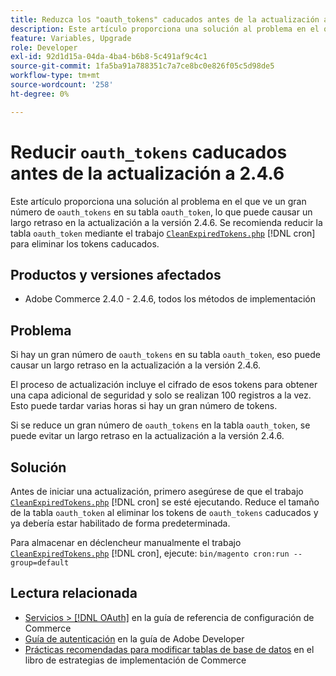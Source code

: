 ```yaml
---
title: Reduzca los "oauth_tokens" caducados antes de la actualización a la versión 2.4.6
description: Este artículo proporciona una solución al problema en el que ve un gran número de oauth_tokens en su tabla oauth_token, lo que puede causar un largo retraso en la actualización a la versión 2.4.6. Se recomienda reducir la tabla "oauth_token" usando CleanExpiredTokens.php.
feature: Variables, Upgrade
role: Developer
exl-id: 92d1d15a-04da-4ba4-b6b8-5c491af9c4c1
source-git-commit: 1fa5ba91a788351c7a7ce8bc0e826f05c5d98de5
workflow-type: tm+mt
source-wordcount: '258'
ht-degree: 0%

---
```


# Reducir `oauth_tokens` caducados antes de la actualización a 2.4.6

Este artículo proporciona una solución al problema en el que ve un gran número de `oauth_tokens` en su tabla `oauth_token`, lo que puede causar un largo retraso en la actualización a la versión 2.4.6. Se recomienda reducir la tabla `oauth_token` mediante el trabajo [`CleanExpiredTokens.php`](https://github.com/magento/magento2/blob/2.4.5-p2/app/code/Magento/Integration/Cron/CleanExpiredTokens.php) [!DNL cron] para eliminar los tokens caducados.

## Productos y versiones afectados

* Adobe Commerce 2.4.0 - 2.4.6, todos los métodos de implementación

## Problema

Si hay un gran número de `oauth_tokens` en su tabla `oauth_token`, eso puede causar un largo retraso en la actualización a la versión 2.4.6.

El proceso de actualización incluye el cifrado de esos tokens para obtener una capa adicional de seguridad y solo se realizan 100 registros a la vez. Esto puede tardar varias horas si hay un gran número de tokens.

Si se reduce un gran número de `oauth_tokens` en la tabla `oauth_token`, se puede evitar un largo retraso en la actualización a la versión 2.4.6.

## Solución

Antes de iniciar una actualización, primero asegúrese de que el trabajo [`CleanExpiredTokens.php`](https://github.com/magento/magento2/blob/2.4.5-p2/app/code/Magento/Integration/Cron/CleanExpiredTokens.php) [!DNL cron] se esté ejecutando. Reduce el tamaño de la tabla `oauth_token` al eliminar los tokens de `oauth_tokens` caducados y ya debería estar habilitado de forma predeterminada.

Para almacenar en déclencheur manualmente el trabajo [`CleanExpiredTokens.php`](https://github.com/magento/magento2/blob/2.4.5-p2/app/code/Magento/Integration/Cron/CleanExpiredTokens.php) [!DNL cron], ejecute:
```bin/magento cron:run --group=default```

## Lectura relacionada

* [Servicios > [!DNL OAuth]](https://experienceleague.adobe.com/docs/commerce-admin/config/services/oauth.html?lang=es) en la guía de referencia de configuración de Commerce
* [Guía de autenticación](https://developer.adobe.com/developer-console/docs/guides/authentication/) en la guía de Adobe Developer
* [Prácticas recomendadas para modificar tablas de base de datos](https://experienceleague.adobe.com/es/docs/commerce-operations/implementation-playbook/best-practices/development/modifying-core-and-third-party-tables#why-adobe-recommends-avoiding-modifications) en el libro de estrategias de implementación de Commerce
